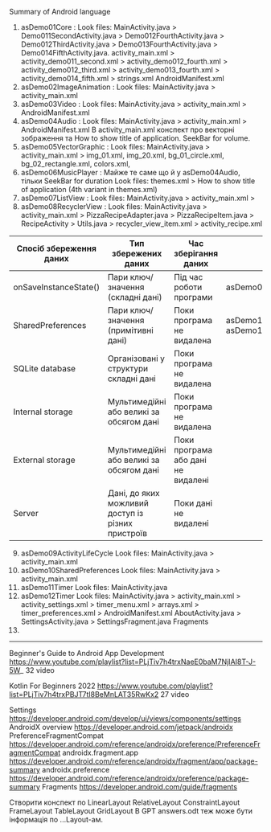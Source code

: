Summary of Android language

1) asDemo01Core :
    Look files: MainActivity.java > Demo011SecondActivity.java > Demo012FourthActivity.java > Demo012ThirdActivity.java > Demo013FourthActivity.java > Demo014FifthActivity.java.
                activity_main.xml > activity_demo011_second.xml > activity_demo012_fourth.xml > activity_demo012_third.xml > activity_demo013_fourth.xml > activity_demo014_fifth.xml > strings.xml
                AndroidManifest.xml
2) asDemo02ImageAnimation : 
     Look files: MainActivity.java > activity_main.xml
3) asDemo03Video :
   Look files: MainActivity.java > activity_main.xml > AndroidManifest.xml
4) asDemo04Audio :
   Look files: MainActivity.java > activity_main.xml > AndroidManifest.xml
   В activity_main.xml конспект про векторні зображення та How to show title of application.
   SeekBar for volume.
5) asDemo05VectorGraphic :
   Look files: MainActivity.java > activity_main.xml > img_01.xml, img_20.xml, bg_01_circle.xml, bg_02_rectangle.xml, colors.xml,   
6) asDemo06MusicPlayer : Майже те саме що й у asDemo04Audio, тільки SeekBar for duration
   Look files: themes.xml > 
   How to show title of application (4th variant in themes.xml)
7) asDemo07ListView :
   Look files: MainActivity.java > activity_main.xml > 
8) asDemo08RecyclerView :
   Look files: MainActivity.java > activity_main.xml > PizzaRecipeAdapter.java > PizzaRecipeItem.java
               > RecipeActivity > Utils.java > recycler_view_item.xml > activity_recipe.xml

| Спосіб збереження даних | Тип збережених даних                              | Час зберігання даних               | Проект                      |
|--------------------------|---------------------------------------------------|-------------------------------------|-----------------------------|
| onSaveInstanceState()    | Пари ключ/значення (складні дані)                 | Під час роботи програми            | asDemo09ActivityLifeCycle   |
| SharedPreferences        | Пари ключ/значення (примітивні дані)              | Поки програма не видалена          | asDemo10SharedPreferences, asDemo12Timer |
| SQLite database          | Організовані у структури складні дані             | Поки програма не видалена          |                             |
| Internal storage         | Мультимедійні або великі за обсягом дані          | Поки програма не видалена          |                             |
| External storage         | Мультимедійні або великі за обсягом дані          | Поки програма або дані не видалені |                             |
| Server                   | Дані, до яких можливий доступ із різних пристроїв | Поки дані не видалені              |                             |

9) asDemo09ActivityLifeCycle
   Look files: MainActivity.java > activity_main.xml  
10) asDemo10SharedPreferences
    Look files: MainActivity.java > activity_main.xml
11) asDemo11Timer
    Look files: MainActivity.java
12) asDemo12Timer
    Look files: MainActivity.java > activity_main.xml > activity_settings.xml > timer_menu.xml > arrays.xml > timer_preferences.xml > AndroidManifest.xml
    AboutActivity.java > SettingsActivity.java > SettingsFragment.java
    Fragments
13) 

******

Beginner's Guide to Android App Development
https://www.youtube.com/playlist?list=PLjTiv7h4trxNaeE0baM7NjIAI8T-J-5W_
32 video

Kotlin For Beginners 2022
https://www.youtube.com/playlist?list=PLjTiv7h4trxPBJT7tI8BeMnLAT35RwKx2
27 video

Settings
https://developer.android.com/develop/ui/views/components/settings
AndroidX overview
https://developer.android.com/jetpack/androidx
PreferenceFragmentCompat
https://developer.android.com/reference/androidx/preference/PreferenceFragmentCompat
androidx.fragment.app
https://developer.android.com/reference/androidx/fragment/app/package-summary
androidx.preference
https://developer.android.com/reference/androidx/preference/package-summary
Fragments
https://developer.android.com/guide/fragments



Створити конспект по 
LinearLayout
RelativeLayout
ConstraintLayout
FrameLayout
TableLayout
GridLayout
В GPT answers.odt теж може бути інформація по ...Layout-ам.



    
